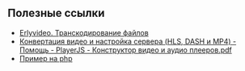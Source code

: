 ## Полезные ссылки

* [Erlyvideo. Транскодирование файлов](https://erlyvideo.ru/doc/vod-veschanie-faylov/transkodirovanie-faylov)
* [Конвертация видео и настройка сервера (HLS, DASH и MP4) - Помощь - PlayerJS - Конструктор видео и аудио плееров.pdf](https://yadi.sk/i/xLq_mcUFRkIX0Q)
* [Пример на php](https://yadi.sk/d/NZPdXNoVHPjEfA)